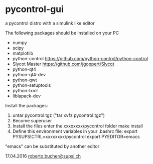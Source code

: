 # pycontrol-gui
a pycontrol distro with a simulink like editor

The following packages should be installed on your PC

* numpy
* scipy
* matplotlib
* python-control   https://github.com/python-control/python-control
* Slycot Master    https://github.com/jgoppert/Slycot
* python-qt4
* python-qt4-dev
* python-qwt
* python-setuptools
* python-lxml
* liblapack-dev

Install the packages:
1) untar pycontrol.tgz ("tar xvfz pycontrol.tgz")
2) Become superuser
3) Install the files
   enter the xxxxxxxx/pycontrol folder
   make install
4) Define this environment variables in your .bashrc file:
   export PYSUPSICTRL=xxxxxxxx/pycontrol
   export PYEDITOR=emacs

"emacs" can be substituted by another editor

17.04.2016 roberto.bucher@supsi.ch
